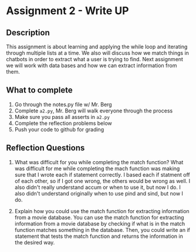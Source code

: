 # Assignment 2 - Write UP

## Description
This assignment is about learning and applying the while loop and iterating through multiple lists at a time.  We also will discuss how we match things in chatbots in order to extract what a user is trying to find.  Next assignment we will work with data bases and how we can extract information from them.

## What to complete
1. Go through the notes.py file w/ Mr. Berg
2. Complete `a2.py`, Mr. Berg will walk everyone through the process
3. Make sure you pass all asserts in `a2.py`
4. Complete the reflection problems below
5. Push your code to github for grading

## Reflection Questions
1. What was difficult for you while completing the match function?
What was difficult for me while completing the mach function was making sure that I wrote each if statement correctly. I based each if statment off of each other, so if I got one wrong, the others would be wrong as well. I also didn't really understand accum or when to use it, but now I do. I also didn't understand originally when to use pind and sind, but now I do. 


2. Explain how you could use the match function for extracting information from a movie database.
You can use the match function for extracting information from a movie database by checking if what is in the match function matches something in the database. Then, you could write an if statement that tests the match function and returns the information in the desired way. 

